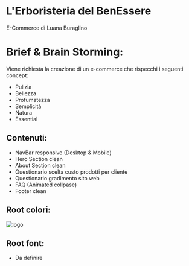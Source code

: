 # L'Erboristeria del BenEssere

E-Commerce di Luana Buraglino

# Brief & Brain Storming:

Viene richiesta la creazione di un e-commerce che rispecchi i seguenti concept:

- Pulizia
- Bellezza
- Profumatezza
- Semplicità
- Natura
- Essential

## Contenuti:

- NavBar responsive (Desktop & Mobile)
- Hero Section clean
- About Section clean
- Questionario scelta custo prodotti per cliente
- Questionario gradimento sito web
- FAQ (Animated collpase)
- Footer clean

## Root colori:

![logo](https://github.com/user-attachments/assets/0914a7b1-4b3d-4fbd-bfa8-e69712cbc97b)



## Root font:

- Da definire
